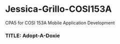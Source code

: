 # Jessica-Grillo-COSI153A
CPA5 for COSI 153A Mobile Application Development
### TITLE: Adopt-A-Doxie

